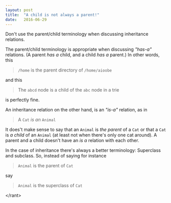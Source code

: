 ```yaml
---
layout: post
title:  "A child is not always a parent!"
date:   2016-06-29
---
```


Don't use the parent/child terminology when discussing inheritance relations.

The parent/child terminology is appropriate when discussing *"has-a"* relations. (A parent *has a* child, and a child *has a* parent.) In other words, this

> `/home` is the parent directory of `/home/aioobe`

and this

> The `abcd` node is a child of the `abc` node in a trie

is perfectly fine.

An inheritance relation on the other hand, is an *"is-a"* relation, as in

> A `Cat` *is an* `Animal`

It does't make sense to say that an `Animal` is *the parent* of a `Cat` or that a `Cat` is *a child* of an `Animal` (at least not when there's only one cat around). A parent and a child doesn't have an *is a* relation with each other.

In the case of inheritance there's always a better terminology: Superclass and subclass. So, instead of saying for instance

> `Animal` is the parent of `Cat`

say

> `Animal` is the superclass of `Cat`

&lt;/rant&gt;
